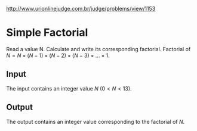 http://www.urionlinejudge.com.br/judge/problems/view/1153

# Simple Factorial

Read a value N. Calculate and write its corresponding factorial.
Factorial of
$N = N \times (N-1) \times (N-2) \times (N-3) \times ... \times 1$.

## Input

The input contains an integer value $N$ ($0 < N < 13$).

## Output

The output contains an integer value corresponding to the factorial of $N$.
